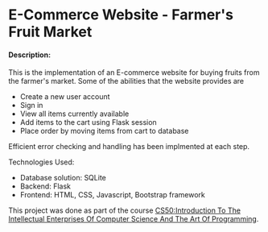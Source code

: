 # E-Commerce Website - Farmer's Fruit Market

#### Description:
This is the implementation of an E-commerce website for buying fruits from the farmer's market. Some of the abilities that the website provides are
- Create a new user account
- Sign in
- View all items currently available
- Add items to the cart using Flask session
- Place order by moving items from cart to database

Efficient error checking and handling has been implmented at each step.

Technologies Used: 
- Database solution: SQLite
- Backend: Flask
- Frontend: HTML, CSS, Javascript, Bootstrap framework

This project was done as part of the course [CS50:Introduction To The Intellectual Enterprises Of Computer Science And The Art Of Programming](https://www.edx.org/course/introduction-computer-science-harvardx-cs50x). 